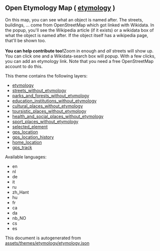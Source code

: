 [//]: # (WARNING: this file is automatically generated. Please find the sources at the bottom and edit those sources)

 Open Etymology Map ( [etymology](https://mapcomplete.osm.be/etymology) ) 
--------------------------------------------------------------------------



On this map, you can see what an object is named after. The streets, buildings, ... come from OpenStreetMap which got linked with Wikidata. In the popup, you'll see the Wikipedia article (if it exists) or a wikidata box of what the object is named after. If the object itself has a wikipedia page, that'll be shown too.<br/><br/><b>You can help contribute too!</b>Zoom in enough and <i>all</i> streets will show up. You can click one and a Wikidata-search box will popup. With a few clicks, you can add an etymology link. Note that you need a free OpenStreetMap account to do this.

This theme contains the following layers:



  - [etymology](../Layers/etymology.md)
  - [streets_without_etymology](../Layers/streets_without_etymology.md)
  - [parks_and_forests_without_etymology](../Layers/parks_and_forests_without_etymology.md)
  - [education_institutions_without_etymology](../Layers/education_institutions_without_etymology.md)
  - [cultural_places_without_etymology](../Layers/cultural_places_without_etymology.md)
  - [toursistic_places_without_etymology](../Layers/toursistic_places_without_etymology.md)
  - [health_and_social_places_without_etymology](../Layers/health_and_social_places_without_etymology.md)
  - [sport_places_without_etymology](../Layers/sport_places_without_etymology.md)
  - [selected_element](../Layers/selected_element.md)
  - [gps_location](../Layers/gps_location.md)
  - [gps_location_history](../Layers/gps_location_history.md)
  - [home_location](../Layers/home_location.md)
  - [gps_track](../Layers/gps_track.md)


Available languages:



  - en
  - nl
  - de
  - it
  - ru
  - zh_Hant
  - hu
  - fr
  - ca
  - da
  - nb_NO
  - cs
  - es
 

This document is autogenerated from [assets/themes/etymology/etymology.json](https://github.com/pietervdvn/MapComplete/blob/develop/assets/themes/etymology/etymology.json)
